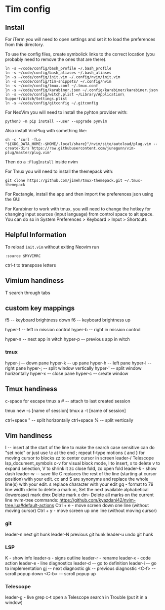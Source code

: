 # Tim config

## Install

For iTerm you will need to open settings and set it to load the preferences
from this directory.

To use the config files, create symbolick links to the correct location (you
probably need to remove the ones that are there).

```
ln -s ~/code/config/bash_profile ~/.bash_profile
ln -s ~/code/config/bash_aliases ~/.bash_aliases
ln -s ~/code/config/init.vim ~/.config/nvim/init.vim
ln -s ~/code/config/tim-snippets/ ~/.config/nvim
ln -s ~/code/config/tmux.conf ~/.tmux.conf
ln -s ~/code/config/karabiner.json ~/.config/karabiner/karabiner.json
ln -s ~/code/config/witch.plist ~/Library/Application\ Support/Witch/Settings.plist
ln -s ~/code/config/gitconfig ~/.gitconfig
```

For NeoVim you will need to install the pyhton provider with:
```
python3 -m pip install --user --upgrade pynvim
```

Also install VimPlug with something like:
```
sh -c 'curl -fLo "${XDG_DATA_HOME:-$HOME/.local/share}"/nvim/site/autoload/plug.vim --create-dirs https://raw.githubusercontent.com/junegunn/vim-plug/master/plug.vim'
```
Then do a `:PlugInstall` inside nvim

For Tmux you will need to install the themepack with:
```
git clone https://github.com/jimeh/tmux-themepack.git ~/.tmux-themepack
```

For Rectangle, install the app and then import the preferences json using the GUI

For Karabiner to work with tmux, you will need to change the hotkey for changing input sources (input language) from control space to alt space. You can do so in System Preferences > Keyboard > Input > Shortcuts

## Helpful Information

To reload `init.vim` without exiting Neovim run
```
:source $MYVIMRC
```

ctrl-t to transpose letters


## Vimium handiness

T search through tabs


## custom key mappings

f5 -- keyboard brightness down
f6 -- keyboard brightness up

hyper-f -- left in mission control
hyper-b -- right in mission control

hyper-n -- next app in witch
hyper-p -- previous app in witch

### tmux
hyper-j -- down pane
hyper-k -- up pane
hyper-h -- left pane
hyper-l -- right pane
hyper-; -- split window vertically
hyper-' -- split window horizontally
hyper-x -- close pane
hyper-c -- create window


## Tmux handiness

c-space for escape
tmux a # -- attach to last created session 

tmux new -s [name of session]
tmux a -t [name of session]

ctrl+space " -- split horizontally
ctrl+space % -- split vertically


## Vim handiness

I -- insert at the start of the line
to make the search case sensitive can do "set noic" or just use \c at the end
; repeat f-type motions
{ and } for moving cursor to blocks
zz to center cursor in screen
leader-/ Telescope lsp_document_symbols
c-v for visual block mode, I to insert, x to delete
v to expand selection, V to shrink it
zc close fold, zo open fold
leader-k - show dash
leader-w -- save file
C replaces the rest of the line (starting at cursor position) with your edit.
cc and S are synonyms and replace the whole line(s) with your edit.
s replace character with your edit
gq - format to 79 line width
:delm to delete a mark
m, Set the next available alphabetical (lowercase) mark
dmx Delete mark x
dm- Delete all marks on the current line
nvim-tree commands: https://github.com/kyazdani42/nvim-tree.lua#default-actions
Ctrl + e - move screen down one line (without moving cursor)
Ctrl + y - move screen up one line (without moving cursor)



### git
leader-n next git hunk
leader-N previous git hunk
leader-u undo git hunk

### LSP
K - show info
leader-s - signs outline
leader-r - rename
leader-x - code action
leader-e - line diagnostics
leader-d -- go to definition
leader-i -- go to implementation
gj -- next diagnostic
gk -- previous diagnostic
\<C-f> -- scroll popup down
\<C-b> -- scroll popup up

### Telescope
leader-g - live grep
c-t open a Telescope search in Trouble (put it in a window)

